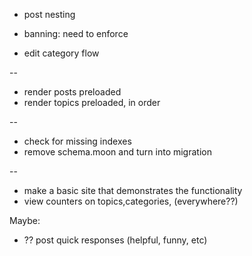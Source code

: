 * post nesting

* banning: need to enforce

* edit category flow

--

* render posts preloaded
* render topics preloaded, in order

--

* check for missing indexes
* remove schema.moon and turn into migration

--

* make a basic site that demonstrates the functionality
* view counters on topics,categories, (everywhere??)


Maybe:

* ?? post quick responses (helpful, funny, etc)

